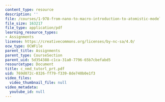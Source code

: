 ```yaml
---
content_type: resource
description: ''
file: /courses/1-978-from-nano-to-macro-introduction-to-atomistic-modeling-techniques-january-iap-2007/769d072c0326ff79f3398de740b0e1f3_c_nmd_tutorl_prt.pdf
file_size: 163217
file_type: application/pdf
learning_resource_types:
- Assignments
license: https://creativecommons.org/licenses/by-nc-sa/4.0/
ocw_type: OCWFile
parent_title: Assignments
parent_type: CourseSection
parent_uid: 5d354388-c1ca-31a0-7796-65b7cbefabd5
resourcetype: Document
title: c_nmd_tutorl_prt.pdf
uid: 769d072c-0326-ff79-f339-8de740b0e1f3
video_files:
  video_thumbnail_file: null
video_metadata:
  youtube_id: null
---
```

